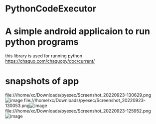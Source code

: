# PythonCodeExecutor
# A simple android applicaion to run python programs 
this library is used for running python https://chaquo.com/chaquopy/doc/current/
 # snapshots of app
file:///home/xc/Downloads/pyexec/Screenshot_20220923-130629.png![image](https://user-images.githubusercontent.com/85139394/191914727-fa27e325-6743-43ff-8d22-4e27359ba6af.png)
file:///home/xc/Downloads/pyexec/Screenshot_20220923-130053.png![image](https://user-images.githubusercontent.com/85139394/191914759-836ef9b0-ec48-43da-bb23-c8c26fb6eb17.png)
file:///home/xc/Downloads/pyexec/Screenshot_20220923-125952.png![image](https://user-images.githubusercontent.com/85139394/191914773-7e47208c-6829-4438-b0cb-fe396b856bd9.png)
